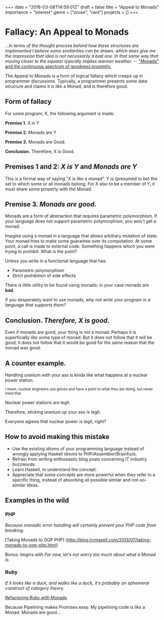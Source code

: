 +++
date = "2016-03-08T14:59:01Z"
draft = false
title = "Appeal to Monads"
importance = "interest"
genre = ["prose", "rant"]
projects = []
+++

# Fallacy: An Appeal to Monads

*...In terms of the thought process behind how these structures are implemented I believe some similarities can be drawn, which does give me the impression that idea is not necessarily a bad one. In that same way that moving closer to the equator typically implies warmer weather.*  -- ["Monads" and the continuous spectrum of goodness proximity.](https://groups.google.com/d/msg/golang-nuts/FUQO1jMoG8E/yR84rmTAAAAJ)

The Appeal to Monads is a form of logical fallacy which creeps up in programmer discussions.  Typically, a programmer presents some data structure and claims it is *like* a Monad, and is therefore good.

## Form of fallacy

For some program, X, the following argument is made:

**Premise 1.** X is Y

**Premise 2.** Monads are Y

**Premise 3.** Monads are Good.

**Conclusion.** Therefore, X is Good.

## Premises 1 and 2: *X is Y* and *Monads are Y*

This is a formal way of saying "X is *like* a monad".  Y is (presumed to be) the set to which some or all monads belong.  For X also to be a member of Y, it must share some property with the Monad.

## Premise 3.  *Monads are good.*

Monads are a form of abstraction that requires parametric polymorphism.  If your language does not support parametric polymorphism, you won't get a monad.

Imagine using a monad in a language that allows arbitrary mutation of state.  Your monad tries to make some guarantee over its computation.  At some point, a call is made to external code.  Something happens which you were trying to prohibit.  What is the point?

Unless you write in a functional language that has:

* Parametric polymorphism
* Strict prohibition of side effects

There is little utility to be found using monads: in your case monads are **bad**.

If you desperately want to use monads, *why not write your program in a language that supports them?*

## Conclusion.  *Therefore, X is good.*

Even if monads are good, your thing is not a monad.  Perhaps it is superficially *like* some type of monad.  But it does not follow that it will be good; it does not follow that it would be good for the same reason that the monad was good.

## A counter example.

Handling uranium with your ass is kinda like what happens at a nuclear power station.

<small>I mean, nuclear engineers use gloves and have a point to what they are doing, but never mind that.</small>

Nuclear power stations are legit.

Therefore, sticking uranium up your ass is legit.

Everyone agrees that nuclear power is legit, right?

## How to avoid making this mistake

* Use the existing idioms of your programming language instead of wrongly applying Haskell idioms to PHP/Assembler/Brainfuck.
* Refrain from writing enthusiastic blog posts concerning IT industry buzzwords.
* Learn Haskell, to understand the concept.
* Appreciate that some concepts are more powerful when they refer to a specific thing, instead of absorbing all possible similar and not-so-similar ideas.

## Examples in the wild

### PHP

*Because monadic error handling will certainly prevent your PHP code from breaking.*

[Taking Monads to OOP PHP]
(http://blog.ircmaxell.com/2013/07/taking-monads-to-oop-php.html)

Bonus: begins with *For now, let's not worry too much about what a Monad is.*

### Ruby

*If it looks like a duck, and walks like a duck, it's probably an ephemeral construct of category theory.*

[Refactoring Ruby with Monads](http://codon.com/refactoring-ruby-with-monads)

Because Pipelining makes Promises easy.  My pipelining code is *like* a Monad.  Monads are good...




